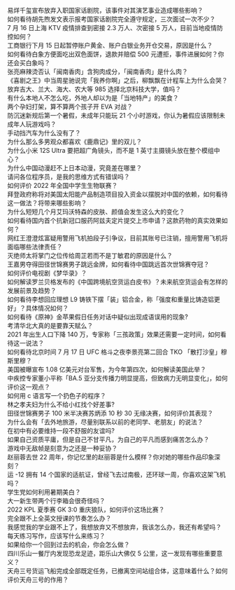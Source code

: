 易烊千玺宣布放弃入职国家话剧院，该事件对其演艺事业造成哪些影响？  
如何看待胡先煦发文表示报考国家话剧院完全遵守规定，三次面试一次不少？  
7 月 16 日上海 KTV 疫情排查到密接 2.3 万人、次密接 5 万人，目前当地疫情防控如何？  
工商银行下月 15 日起暂停账户黄金、账户白银业务开仓交易，原因是什么？  
如何看待白象方便面吃出双色面饼，退款并赔偿 500 元遭拒，事件进展如何？你还会买白象吗？  
张亮麻辣烫否认「闽南香肉」含狗肉成分，「闽南香肉」是什么肉？  
《喜剧之王》中当周星驰说完「我养你啊」之后，柳飘飘在计程车上为什么会哭？  
放弃吉大、兰大、海大、农大等 985 选择北京科技大学，值吗？  
有什么本地人不怎么吃，外地人却以为是「当地特产」的美食？  
两个孕妇打架，算不算两个孩子开 EVA 对战？  
防沉迷新规后第一个暑假，未成年只能玩 21 个小时游戏，你认为暑假应该限制未成年人玩游戏吗？  
手动挡汽车为什么没有了？  
为什么那么多男观众都喜欢《鹿鼎记》里的双儿？  
为什么小米 12S Ultra 要把超广角镜头，而不是 1 英寸主摄镜头放在整个模组中心？  
为什么中国动漫赶不上日本动漫，究竟差在哪里？  
请问各位程序员，是我的思维方式有错误吗？  
如何评价 2022 年全国中学生生物联赛？  
拜登政府称将对美国太阳能产品制造项目投入资金以摆脱对中国的依赖，如何看待这一做法？将带来哪些影响？  
为什么短短几个月艾玛沃特森的皮肤、颜值会发生这么大的变化？  
如何看待国内首个抗新冠口服药阿兹夫定片提交上市申请？这款药物的真实效果如何？  
网红王澄澄炫富疑用警用飞机拍段子引争议，目前其账号已注销，擅用警用飞机将面临哪些法律责任？  
灭绝师太将掌门之位传给周芷若而不是丁敏君的原因是什么？  
王嘉男夺得田径世锦赛男子跳远金牌，如何看待中国跳远首次世锦赛夺冠？  
如何评价电视剧《梦华录》？  
如何解读罗兰贝格发布的《中国跨境航空货运白皮书》？未来航空货运会有怎样的发展前景及趋势？  
如何看待李想回应理想 L9 铸铁下摆「装」铝合金，称「强度和重量比铸造铝更好」？具体情况如何？  
如何看待《原神》金苹果假日任务对话中疑似出现成语误用的现象?  
考清华北大真的是要靠天赋么？  
2021 年出生人口下降 140 万，专家称「三孩政策」效果还需要一定时间，如何看待这一说法？  
如何看待北京时间 7 月 17 日 UFC 格斗之夜李景亮第二回合 TKO 「散打沙皇」穆斯里穆？  
美国被曝宣布 1.08 亿美元对台军售，为今年第四次，如何解读美国此举？  
中疾控专家董小平称「BA.5 亚分支传播力明显提高，但致病力无明显变化」，如何评价这一观点？  
如何用 c 语言写一个扔色子的程序？  
林之孝夫妇为什么不给小红找个好差事?  
田径世锦赛男子 100 米半决赛苏炳添 10 秒 30 无缘决赛，如何评价其表现？  
为什么会有「去外地旅游，尽量别联系以前的老同学、老朋友」的说法？  
在初中有必要维持一段不舒服的友谊吗?  
如果自己资质平庸，但是自己不甘平凡，为自己的平凡而感到痛苦怎么办？  
游戏中无敌帧是刻意为之还是一种妥协？  
赵丽蓉去世 22 周年，你记忆里的赵丽蓉是什么模样？你对她的哪些作品印象深刻？  
运 -12 拥有 14 个国家的适航证，曾经飞去过南极，还环球一周，你喜欢这架飞机吗？  
学生党如何利用暑期美白？  
大一新生带两个行李箱会很奇怪吗？  
2022 KPL 夏季赛 GK 3:0 重庆狼队，如何评价这场比赛？  
完全跟不上全英文授课的节奏怎么办？  
我感觉我的学业跟不上了，我想放弃又不想放弃，我该怎么办，我还有希望吗？  
每天练习写作，应该写什么来练习？  
如果给你一个回到过去的机会，你会怎么做？  
四川乐山一餐厅内发现恐龙足迹，距乐山大佛仅 5 公里，这一发现有哪些重要意义？  
天舟三号货运飞船完成全部既定任务，已撤离空间站组合体，这意味着什么？如何评价天舟三号的作用？  
